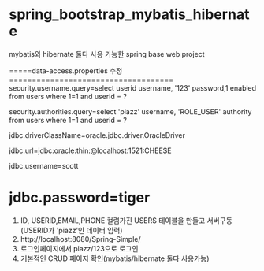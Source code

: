 # spring_bootstrap_mybatis_hibernate

mybatis와 hibernate 둘다 사용 가능한 spring base web project

=====data-access.properties 수정====================================
security.username.query=select userid username, '123' password,1 enabled from users where 1=1 and userid = ?

security.authorities.query=select 'piazz' username, 'ROLE_USER' authority from users where 1=1 and userid = ?

jdbc.driverClassName=oracle.jdbc.driver.OracleDriver

jdbc.url=jdbc:oracle:thin:@localhost:1521:CHEESE

jdbc.username=scott

jdbc.password=tiger
=======================================================================
 1. ID, USERID,EMAIL,PHONE 컬럼가진 USERS 테이블을 만들고 서버구동(USERID가 'piazz'인 데이터 입력)
 2. http://localhost:8080/Spring-Simple/    
 3. 로그인페이지에서 piazz/123으로 로그인
 4. 기본적인 CRUD 페이지 확인(mybatis/hibernate 둘다 사용가능)
 
